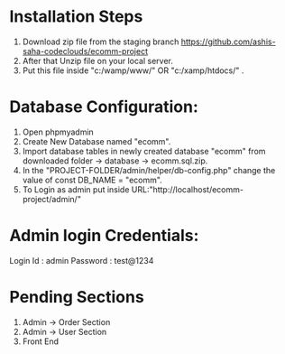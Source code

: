 Installation Steps
================

1. Download zip file from the staging branch https://github.com/ashis-saha-codeclouds/ecomm-project
2. After that Unzip file on your local server.
2. Put this file inside "c:/wamp/www/"  OR "c:/xamp/htdocs/" .

Database Configuration:
==================
1. Open phpmyadmin
2. Create New Database named "ecomm".
3. Import database tables in newly created database "ecomm" from downloaded folder -> database -> ecomm.sql.zip.
4. In the "PROJECT-FOLDER/admin/helper/db-config.php" change the value of const DB_NAME = "ecomm".
5. To Login as admin put inside URL:"http://localhost/ecomm-project/admin/"

Admin login Credentials:
====================
Login Id : admin
Password : test@1234

Pending Sections
====================
1. Admin -> Order Section
2. Admin -> User Section
3. Front End 